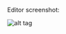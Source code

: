 Editor screenshot:

![alt tag](https://raw.githubusercontent.com/ozanozkan/CRYENGINE-Code-Snippets/AI/img.png)

